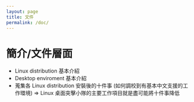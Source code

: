```yaml
---
layout: page
title: 文件
permalink: /doc/
---
```


# 簡介/文件層面
* Linux distribution 基本介紹
* Desktop enviroment 基本介紹
* 蒐集各 Linux distribution 安裝後的十件事 (如何調校到有基本中文支援的工作環境) => Linux 桌面突擊小隊的主要工作項目就是盡可能將十件事降低
